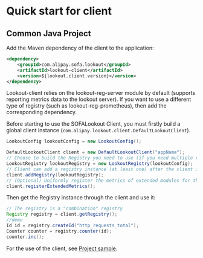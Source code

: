 # Quick start for client

## Common Java Project

Add the Maven dependency of the client to the application:

```xml
<dependency>    
    <groupId>com.alipay.sofa.lookout</groupId>
    <artifactId>lookout-client</artifactId>
    <version>${lookout.client.version}</version>
</dependency>
```

Lookout-client relies on the lookout-reg-server module by default (supports reporting metrics data to the lookout server). If you want to use a different type of registry (such as lookout-reg-prometheus), then add the corresponding dependency.

Before starting to use the SOFALookout Client, you must firstly build a global client instance (`com.alipay.lookout.client.DefaultLookoutClient`).

```java
LookoutConfig lookoutConfig = new LookoutConfig();

DefaultLookoutClient client = new DefaultLookoutClient("appName");
// Choose to build the Registry you need to use (if you need multiple registry types, it is recommended to use the same lookoutConfig instance for centralized management).
LookoutRegistry lookoutRegistry = new LookoutRegistry(lookoutConfig);
// Client can add a registry instance (at least one) after the client is created.
client.addRegistry(lookoutRegistry);
// (Optional) Uniformly register the metrics of extended modules for the registry instances that have been added or will be added to the client.
client.registerExtendedMetrics();
```

Then get the Registry instance through the client and use it:

```java
// The registry is a "combination" registry
Registry registry = client.getRegistry();
//demo
Id id = registry.createId("http_requests_total");
Counter counter = registry.counter(id);
counter.inc();
```

For the use of the client, see [Project sample](https://github.com/sofastack/sofa-lookout/tree/master/samples/metrics/client/lookout-client-samples-java).
